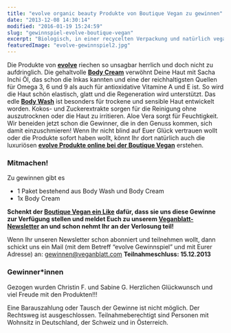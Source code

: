 ```yaml
---
title: "evolve organic beauty Produkte von Boutique Vegan zu gewinnen"
date: "2013-12-08 14:30:14"
modified: "2016-01-19 15:24:59"
slug: "gewinnspiel-evolve-boutique-vegan"
excerpt: "Biologisch, in einer recycelten Verpackung und natürlich vegan! Himmlische Body Cream und Body Wash von evolve gibt es hier von der Boutique Vegan zu gewinnen. Teilnahmeschluss: 15.12.2013"
featuredImage: "evolve-gewinnspiel2.jpg"
---
```


Die Produkte von **[evolve](http://www.evolvebeauty.co.uk/)** riechen so unsagbar herrlich und doch nicht zu aufdringlich. Die gehaltvolle [**Body Cream**](http://www.evolvebeauty.co.uk/skin-cocoon-body-wash) verwöhnt Deine Haut mit Sacha Inchi Öl, das schon die Inkas kannten und eine der reichhaltigsten Quellen für Omega 3, 6 und 9 als auch für antioxidative Vitamine A und E ist. So wird die Haut schön elastisch, glatt und die Regeneration wird unterstützt. Das edle [**Body Wash**](http://www.evolvebeauty.co.uk/skin-cocoon-body-wash) ist besonders für trockene und sensible Haut entwickelt worden. Kokos- und Zuckerextrakte sorgen für die Reinigung ohne auszutrocknen oder die Haut zu irritieren. Aloe Vera sorgt für Feuchtigkeit. Wir beneiden jetzt schon die Gewinner, die in den Genuss kommen, sich damit einzuschmieren! Wenn Ihr nicht blind auf Euer Glück vertrauen wollt oder die Produkte sofort haben wollt, könnt Ihr dort natürlich auch die luxuriösen [**evolve Produkte online bei der Boutique Vegan**](http://www.boutique-vegan.com/index.php?lang=1&cl=search&searchparam=evolve) erstehen.

### Mitmachen!

Zu gewinnen gibt es

*   1 Paket bestehend aus Body Wash und Body Cream
*   1x Body Cream

**Schenkt der [Boutique Vegan ein Like](https://www.facebook.com/boutiquevegan.de?fref=ts) dafür, dass sie uns diese Gewinne zur Verfügung stellen und meldet Euch zu unserem [Veganblatt-Newsletter](https://www.facebook.com/veganblatt/app_100265896690345) an und schon nehmt Ihr an der Verlosung teil!**

Wenn Ihr unseren Newsletter schon abonniert und teilnehmen wollt, dann schickt uns ein Mail (mit dem Betreff “evolve Gewinnspiel” und mit Eurer Adresse) an: gewinnen@veganblatt.com **Teilnahmeschluss: 15.12.2013**

### Gewinner\*innen

Gezogen wurden Christin F. und Sabine G. Herzlichen Glückwunsch und viel Freude mit den Produkten!!!

Eine Barauszahlung oder Tausch der Gewinne ist nicht möglich. Der Rechtsweg ist ausgeschlossen. Teilnahmeberechtigt sind Personen mit Wohnsitz in Deutschland, der Schweiz und in Österreich.